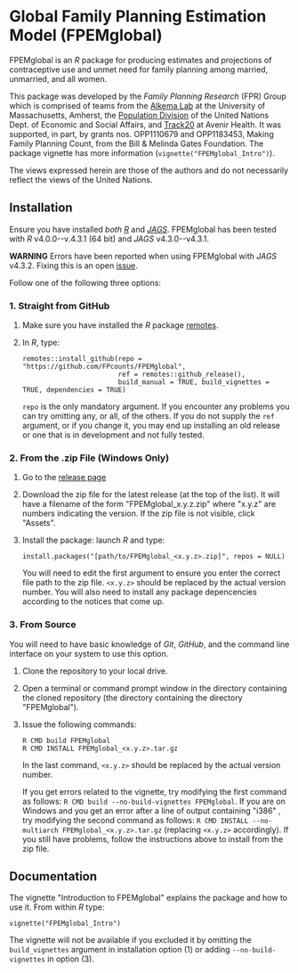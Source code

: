 # Global Family Planning Estimation Model (FPEMglobal)

FPEMglobal is an _R_ package for producing estimates and projections of contraceptive use and unmet need for family planning among married, unmarried, and all women. 

This package was developed by the _Family Planning Research_ (FPR) Group which is comprised of teams from the [Alkema Lab](https://leontinealkema.github.io/alkema_lab/) at the University of Massachusetts, Amherst, the [Population Division](https://www.un.org/en/development/desa/population/theme/making-family-planning-count/index.asp) of the United Nations Dept. of Economic and Social Affairs, and [Track20](http://www.track20.org/) at Avenir Health. It was supported, in part, by grants nos. OPP1110679 and OPP1183453, Making Family Planning Count, from the Bill & Melinda Gates Foundation. The package vignette has more information (`vignette("FPEMglobal_Intro")`).

The views expressed herein are those of the authors and do not necessarily reflect the views of the United Nations.


## Installation

Ensure you have installed *both* [_R_](https://cran.r-project.org/index.html) and [_JAGS_](http://mcmc-jags.sourceforge.net/). FPEMglobal has been tested with _R_ v4.0.0--v.4.3.1 (64 bit) and _JAGS_ v4.3.0--v4.3.1. 

**WARNING** Errors have been reported when using FPEMglobal with _JAGS_ v4.3.2. Fixing this is an open [issue](https://github.com/FPcounts/FPEMglobal/issues/3). 


Follow one of the following three options:


### 1. Straight from GitHub

1. Make sure you have installed the _R_ package [remotes](https://cran.r-project.org/package=remotes). 
2. In _R_, type:

    ```
    remotes::install_github(repo = "https://github.com/FPcounts/FPEMglobal", 
	                        ref = remotes::github_release(), 
                            build_manual = TRUE, build_vignettes = TRUE, dependencies = TRUE)
    ```

    `repo` is the only mandatory argument. If you encounter any problems you can try omitting any, or all, of the others. If you do not supply the `ref` argument, or if you change it, you may end up installing an old release or one that is in development and not fully tested. 



### 2. From the .zip File (Windows Only)

1. Go to the [release page](https://github.com/FPcounts/FPEMglobal/releases)
2. Download the zip file for the latest release (at the top of the list). It will have a filename of the form "FPEMglobal_x.y.z.zip" where "x.y.z" are numbers indicating the version. If the zip file is not visible, click "Assets". 
3. Install the package: launch _R_ and type:

    ```
    install.packages("[path/to/FPEMglobal_<x.y.z>.zip]", repos = NULL)
    ```

    You will need to edit the first argument to ensure you enter the correct file path to the zip file. `<x.y.z>` should be replaced by the actual version number. You will also need to install any package depencencies according to the notices that come up.



### 3. From Source

You will need to have basic knowledge of _Git_, _GitHub_, and the command line interface on your system to use this option. 

1. Clone the repository to your local drive.
2. Open a terminal or command prompt window in the directory containing the cloned repository (the directory containing the directory "FPEMglobal").
3. Issue the following commands:
    ```
	R CMD build FPEMglobal
	R CMD INSTALL FPEMglobal_<x.y.z>.tar.gz
    ```
	In the last command, `<x.y.z>` should be replaced by the actual version number. 
	
	If you get errors related to the vignette, try modifying the first command as follows: `R CMD build --no-build-vignettes FPEMglobal`. If you are on Windows and you get an error after a line of output containing "i386" , try modifying the second command as follows: `R CMD INSTALL --no-multiarch FPEMglobal_<x.y.z>.tar.gz` (replacing `<x.y.z>` accordingly). If you still have problems, follow the instructions above to install from the zip file. 
	
	
	
## Documentation

The vignette "Introduction to FPEMglobal" explains the package and how to use it. From within _R_ type:

```
vignette("FPEMglobal_Intro")
```

The vignette will not be available if you excluded it by omitting the `build_vignettes` argument in installation option (1) or adding `--no-build-vignettes` in option (3).
